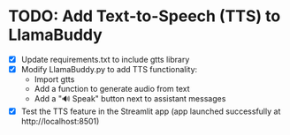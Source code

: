 # TODO: Add Text-to-Speech (TTS) to LlamaBuddy

- [x] Update requirements.txt to include gtts library
- [x] Modify LlamaBuddy.py to add TTS functionality:
  - Import gtts
  - Add a function to generate audio from text
  - Add a "🔊 Speak" button next to assistant messages
- [x] Test the TTS feature in the Streamlit app (app launched successfully at http://localhost:8501)
